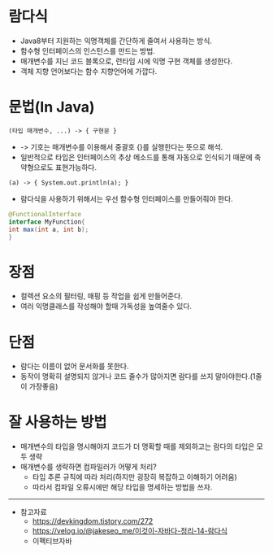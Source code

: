 # 람다식
- Java8부터 지원하는 익명객체를 간단하게 줄여서 사용하는 방식.
- 함수형 인터페이스의 인스턴스를 만드는 방법.
- 매개변수를 지닌 코드 블록으로, 런타임 시에 익명 구현 객체를 생성한다.
- 객체 지향 언어보다는 함수 지향언어에 가깝다.
# 문법(In Java)
```
(타입 매개변수, ...) -> { 구현문 }
```
- -> 기호는 매개변수를 이용해서 중괄호 {}를 실행한다는 뜻으로 해석.
- 일반적으로 타입은 인터페이스의 추상 메소드를 통해 자동으로 인식되기 때문에 축약형으로도 표현가능하다.
``` 
(a) -> { System.out.println(a); }
```
- 람다식을 사용하기 위해서는 우선 함수형 인터페이스를 만들어줘야 한다.
```Java
@FunctionalInterface
interface MyFunction{
int max(int a, int b);
}
```
# 장점
- 컬렉션 요소의 필터링, 매핑 등 작업을 쉽게 만들어준다.
- 여러 익명클래스를 작성해야 할때 가독성을 높여줄수 있다.
# 단점
- 람다는 이름이 없어 문서화를 못한다.
- 동작이 명확히 설명되지 않거나 코드 줄수가 많아지면 람다를 쓰지 말아야한다.(1줄이 가장좋음)
# 잘 사용하는 방법
- 매개변수의 타입을 명시해야지 코드가 더 명확할 때를 제외하고는 람다의 타입은 모두 생략
- 매개변수를 생략하면 컴파일러가 어떻게 처리?
  - 타입 추론 규칙에 따라 처리(하지만 굉장히 복잡하고 이해하기 어려움)
  - 따라서 컴파일 오류시에만 해당 타입을 명세하는 방법을 쓰자.
---
- 참고자료
  - https://devkingdom.tistory.com/272
  - https://velog.io/@jakeseo_me/이것이-자바다-정리-14-람다식
  - 이펙티브자바
